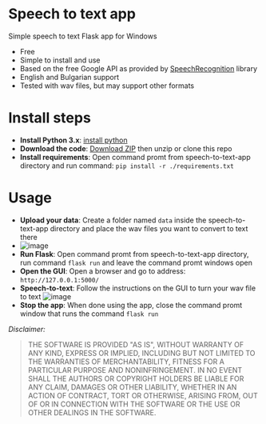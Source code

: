 # Speech to text app
Simple speech to text Flask app for Windows
- Free
- Simple to install and use
- Based on the free Google API as provided by [SpeechRecognition](https://pypi.org/project/SpeechRecognition/3.1.2/) library
- English and Bulgarian support
- Tested with wav files, but may support other formats

# Install steps
- **Install Python 3.x**: [install python](https://www.python.org/downloads/)
- **Download the code**: [Download ZIP](https://github.com/TraxData313/speech-to-text-app/archive/refs/heads/main.zip) then unzip or clone this repo
- **Install requirements**: Open command promt from speech-to-text-app directory and run command: `pip install -r ./requirements.txt`

# Usage
- **Upload your data**: Create a folder named `data` inside the speech-to-text-app directory and place the wav files you want to convert to text there
- ![image](https://user-images.githubusercontent.com/45358654/147816270-86077d8a-1c6d-4e4e-9eb7-e14eeeecb0d5.png)
- **Run Flask**: Open command promt from speech-to-text-app directory, run command `flask run` and leave the command promt windows open
- **Open the GUI**: Open a browser and go to address: `http://127.0.0.1:5000/`
- **Speech-to-text**: Follow the instructions on the GUI to turn your wav file to text
![image](https://user-images.githubusercontent.com/45358654/147816362-411dc470-b2da-47d2-9d54-61a3def474db.png)
- **Stop the app**: When done using the app, close the command promt window that runs the command `flask run`

<p><em>Disclaimer:</em></p>
<blockquote>
<p>THE SOFTWARE IS PROVIDED "AS IS", WITHOUT WARRANTY OF ANY KIND, EXPRESS OR
IMPLIED, INCLUDING BUT NOT LIMITED TO THE WARRANTIES OF MERCHANTABILITY, FITNESS
FOR A PARTICULAR PURPOSE AND NONINFRINGEMENT. IN NO EVENT SHALL THE AUTHORS OR
COPYRIGHT HOLDERS BE LIABLE FOR ANY CLAIM, DAMAGES OR OTHER LIABILITY, WHETHER
IN AN ACTION OF CONTRACT, TORT OR OTHERWISE, ARISING FROM, OUT OF OR IN
CONNECTION WITH THE SOFTWARE OR THE USE OR OTHER DEALINGS IN THE SOFTWARE.</p>
</blockquote>
